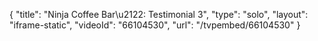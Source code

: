 {
    "title": "Ninja Coffee Bar\u2122: Testimonial 3",
    "type": "solo",
    "layout": "iframe-static",
    "videoId": "66104530",
    "url": "\/tvpembed\/66104530"
}